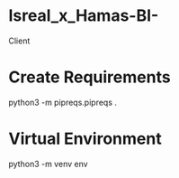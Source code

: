 # Isreal_x_Hamas-BI-
Client 


# Create Requirements 
python3 -m  pipreqs.pipreqs .

# Virtual Environment 

python3 -m venv env 
